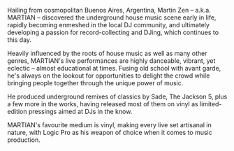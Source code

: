 Hailing from cosmopolitan Buenos Aires, Argentina, Martin Zen – a.k.a. MARTIAN – discovered the underground house music scene early in life, rapidly becoming enmeshed in the local DJ community, and ultimately developing a passion for record-collecting and DJing, which continues to this day.

Heavily influenced by the roots of house music as well as many other genres, MARTIAN's live performances are highly danceable, vibrant, yet eclectic – almost educational at times. Fusing old school with avant garde, he's always on the lookout for opportunities to delight the crowd while bringing people together through the unique power of music.

He produced underground remixes of classics by Sade, The Jackson 5, plus a few more in the works, having released most of them on vinyl as limited-edition pressings aimed at DJs in the know.

MARTIAN's favourite medium is vinyl, making every live set artisanal in nature, with Logic Pro as his weapon of choice when it comes to music production.
